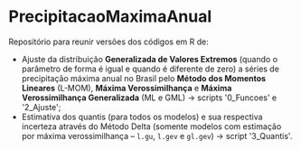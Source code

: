 # PrecipitacaoMaximaAnual
 Repositório para reunir versões dos códigos em R de:
 * Ajuste da distribuição **Generalizada de Valores Extremos** (quando o parâmetro de forma é igual e quando é diferente de zero) a séries de precipitação máxima anual no Brasil pelo **Método dos Momentos Lineares** (L-MOM), **Máxima Verossimilhança** e **Máxima Verossimilhança Generalizada** (ML e GML) → scripts '0_Funcoes' e '2_Ajuste';
 * Estimativa dos quantis (para todos os modelos) e sua respectiva incerteza através do Método Delta (somente modelos com estimação por máxima verossimilhança – `l.gu`, `l.gev` e `gl.gev`) → script '3_Quantis'.
